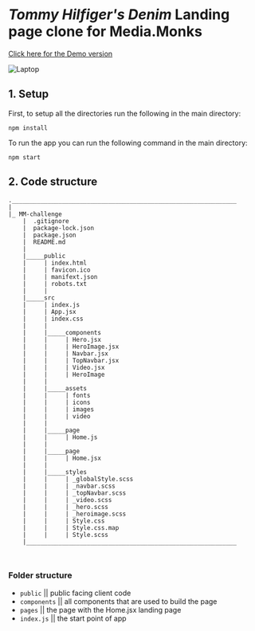 # _Tommy Hilfiger's Denim_ Landing page clone for Media.Monks

[Click here for the Demo version](https://tommyhilfigerchallenge.netlify.app/)

![Laptop](https://user-images.githubusercontent.com/55986532/156283924-dc18c5c3-3aab-4634-85fd-2731d9f347f5.png)

## 1. Setup

First, to setup all the directories run the following in the main directory:

`npm install`

To run the app you can run the following command in the main directory:

`npm start`

## 2. Code structure

```
._______________________________________________________________
|
|_ MM-challenge
    |  .gitignore
    |  package-lock.json
    |  package.json
    |  README.md
    |
    |_____public
    |     | index.html
    |     | favicon.ico
    |     | manifext.json
    |     | robots.txt
    |     |
    |_____src
    |     | index.js
    |     | App.jsx
    |     | index.css
    |     |
    |     |_____components
    |     |     | Hero.jsx
    |     |     | HeroImage.jsx
    |     |     | Navbar.jsx
    |     |     | TopNavbar.jsx
    |     |     | Video.jsx
    |     |     | HeroImage
    |     |
    |     |_____assets
    |     |     | fonts
    |     |     | icons
    |     |     | images
    |     |     | video
    |     |
    |     |_____page
    |     |     | Home.js
    |     |
    |     |_____page
    |     |     | Home.jsx
    |     |
    |     |_____styles
    |     |     | _globalStyle.scss
    |     |     | _navbar.scss
    |     |     | _topNavbar.scss
    |     |     | _video.scss
    |     |     | _hero.scss
    |     |     | _heroimage.scss
    |     |     | Style.css
    |     |     | Style.css.map
    |     |     | Style.scss      
    |___________________________________________________________     
         
       
 ```
 
 ### Folder structure

- `public` || public facing client code
- `components` || all components that are used to build the page
- `pages` || the page with the Home.jsx landing page
- `index.js` || the start point of app

